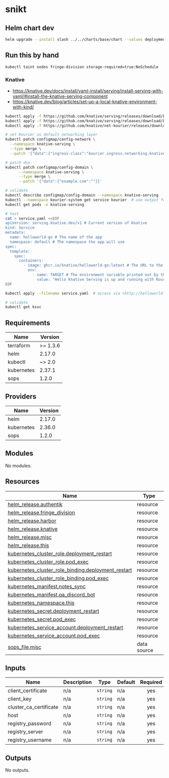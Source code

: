 # snikt

## Helm chart dev

```bash
helm upgrade --install slash ../../charts/base/chart --values deployments/tools/slash.yaml --namespace tools
```

## Run this by hand

```bash
kubectl taint nodes fringe-division storage-required=true:NoSchedule
```

### Knative

- <https://knative.dev/docs/install/yaml-install/serving/install-serving-with-yaml/#install-the-knative-serving-component>
- <https://knative.dev/blog/articles/set-up-a-local-knative-environment-with-kind/>

```bash
kubectl apply -f https://github.com/knative/serving/releases/download/knative-v1.16.0/serving-crds.yaml
kubectl apply -f https://github.com/knative/serving/releases/download/knative-v1.16.0/serving-core.yaml
kubectl apply -f https://github.com/knative/net-kourier/releases/download/knative-v1.16.0/kourier.yaml

# set Kourier as default networking layer
kubectl patch configmap/config-network \
  --namespace knative-serving \
  --type merge \
  --patch '{"data":{"ingress-class":"kourier.ingress.networking.knative.dev"}}'

# patch dns
kubectl patch configmap/config-domain \
      --namespace knative-serving \
      --type merge \
      --patch '{"data":{"example.com":""}}'

# validate
kubectl describe configmap/config-domain --namespace knative-serving
kubectl --namespace kourier-system get service kourier  # use output for reverse-proxy port later
kubectl get pods -n knative-serving

# test
cat > service.yaml <<EOF
apiVersion: serving.knative.dev/v1 # Current version of Knative
kind: Service
metadata:
  name: helloworld-go # The name of the app
  namespace: default # The namespace the app will use
spec:
  template:
    spec:
      containers:
        - image: ghcr.io/knative/helloworld-go:latest # The URL to the image of the app
          env:
            - name: TARGET # The environment variable printed out by the sample app
              value: "Hello Knative Serving is up and running with Kourier!!"
EOF

kubectl apply --filename service.yaml  # access via <http://helloworld-go.default.192.168.1.36.sslip.io:31080>, port is from Kourier HTTP NodePort

# validate
kubectl get ksvc
```

<!-- BEGIN_TF_DOCS -->
## Requirements

| Name | Version |
|------|---------|
| terraform | >= 1.3.6 |
| helm | 2.17.0 |
| kubectl | ~> 2.0 |
| kubernetes | 2.37.1 |
| sops | 1.2.0 |

## Providers

| Name | Version |
|------|---------|
| helm | 2.17.0 |
| kubernetes | 2.36.0 |
| sops | 1.2.0 |

## Modules

No modules.

## Resources

| Name | Type |
|------|------|
| [helm_release.authentik](https://registry.terraform.io/providers/hashicorp/helm/2.17.0/docs/resources/release) | resource |
| [helm_release.fringe_division](https://registry.terraform.io/providers/hashicorp/helm/2.17.0/docs/resources/release) | resource |
| [helm_release.harbor](https://registry.terraform.io/providers/hashicorp/helm/2.17.0/docs/resources/release) | resource |
| [helm_release.knative](https://registry.terraform.io/providers/hashicorp/helm/2.17.0/docs/resources/release) | resource |
| [helm_release.misc](https://registry.terraform.io/providers/hashicorp/helm/2.17.0/docs/resources/release) | resource |
| [helm_release.this](https://registry.terraform.io/providers/hashicorp/helm/2.17.0/docs/resources/release) | resource |
| [kubernetes_cluster_role.deployment_restart](https://registry.terraform.io/providers/hashicorp/kubernetes/2.37.1/docs/resources/cluster_role) | resource |
| [kubernetes_cluster_role.pod_exec](https://registry.terraform.io/providers/hashicorp/kubernetes/2.37.1/docs/resources/cluster_role) | resource |
| [kubernetes_cluster_role_binding.deployment_restart](https://registry.terraform.io/providers/hashicorp/kubernetes/2.37.1/docs/resources/cluster_role_binding) | resource |
| [kubernetes_cluster_role_binding.pod_exec](https://registry.terraform.io/providers/hashicorp/kubernetes/2.37.1/docs/resources/cluster_role_binding) | resource |
| [kubernetes_manifest.notes_sync](https://registry.terraform.io/providers/hashicorp/kubernetes/2.37.1/docs/resources/manifest) | resource |
| [kubernetes_manifest.qa_discord_bot](https://registry.terraform.io/providers/hashicorp/kubernetes/2.37.1/docs/resources/manifest) | resource |
| [kubernetes_namespace.this](https://registry.terraform.io/providers/hashicorp/kubernetes/2.37.1/docs/resources/namespace) | resource |
| [kubernetes_secret.deployment_restart](https://registry.terraform.io/providers/hashicorp/kubernetes/2.37.1/docs/resources/secret) | resource |
| [kubernetes_secret.pod_exec](https://registry.terraform.io/providers/hashicorp/kubernetes/2.37.1/docs/resources/secret) | resource |
| [kubernetes_service_account.deployment_restart](https://registry.terraform.io/providers/hashicorp/kubernetes/2.37.1/docs/resources/service_account) | resource |
| [kubernetes_service_account.pod_exec](https://registry.terraform.io/providers/hashicorp/kubernetes/2.37.1/docs/resources/service_account) | resource |
| [sops_file.misc](https://registry.terraform.io/providers/carlpett/sops/1.2.0/docs/data-sources/file) | data source |

## Inputs

| Name | Description | Type | Default | Required |
|------|-------------|------|---------|:--------:|
| client\_certificate | n/a | `string` | n/a | yes |
| client\_key | n/a | `string` | n/a | yes |
| cluster\_ca\_certificate | n/a | `string` | n/a | yes |
| host | n/a | `string` | n/a | yes |
| registry\_password | n/a | `string` | n/a | yes |
| registry\_server | n/a | `string` | n/a | yes |
| registry\_username | n/a | `string` | n/a | yes |

## Outputs

No outputs.
<!-- END_TF_DOCS -->
